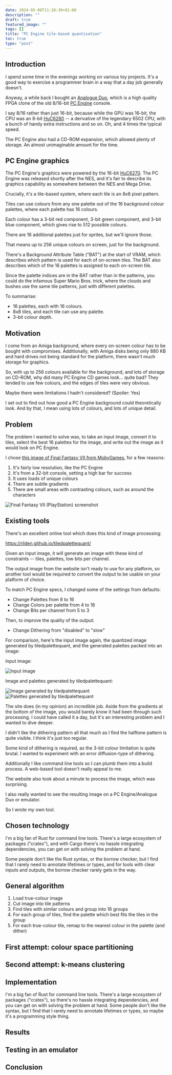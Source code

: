 ```yaml
---
date: 2024-05-08T11:20:39+01:00
description: ""
draft: true
featured_image: ""
tags: []
title: "PC Engine tile-based quantisation"
toc: true
type: "post"
---
```


## Introduction

I spend some time in the evenings working on various toy projects. It's a good way to exercise a programmer brain in a way that a day job generally doesn't.

Anyway, a while back I bought an [Analogue Duo](https://www.analogue.co/duo), which is a high quality FPGA clone of the old 8/16-bit [PC Engine](https://en.wikipedia.org/wiki/TurboGrafx-16) console.

I say 8/16 rather than just 16-bit, because while the GPU was 16-bit, the CPU was an 8-bit [HuC6280](https://en.wikipedia.org/wiki/Hudson_Soft_HuC6280) -- a derivative of the legendary 6502 CPU, with a bunch of handy extra instructions and so on. Oh, and 4 times the typical speed.

The PC Engine also had a CD-ROM expansion, which allowed plenty of storage. An almost unimaginable amount for the time.

## PC Engine graphics

The PC Engine's graphics were powered by the 16-bit [HuC6270](https://en.wikipedia.org/wiki/Hudson_Soft_HuC6270). The PC Engine was released shortly after the NES, and it's fair to describe its graphics capability as somewhere between the NES and Mega Drive.

Crucially, it's a tile-based system, where each tile is an 8x8 pixel pattern.

Tiles can use colours from any one palette out of the 16 background colour palettes, where each palette has 16 colours.

Each colour has a 3-bit red component, 3-bit green component, and 3-bit blue component, which gives rise to 512 possible colours.

There are 16 additional palettes just for sprites, but we'll ignore those.

That means up to 256 unique colours on screen, just for the background.

There's a Background Attribute Table ("BAT") at the start of VRAM, which describes which pattern is used for each of on-screen tiles. The BAT also describes which of the 16 palettes is assigned to each on-screen tile.

Since the palette indices are in the BAT rather than in the patterns, you could do the infamous Super Mario Bros. trick, where the clouds and bushes use the same tile patterns, just with different palettes.

To summarise:

* 16 palettes, each with 16 colours.
* 8x8 tiles, and each tile can use any palette.
* 3-bit colour depth.

## Motivation

I come from an Amiga background, where every on-screen colour has to be bought with compromises. Additionally, with Amiga disks being only 880 KB and hard drives not being standard for the platform, there wasn't much storage for graphics.

So, with up to 256 colours available for the background, and lots of storage on CD-ROM, why did many PC Engine CD games look... quite bad? They tended to use few colours, and the edges of tiles were very obvious.

Maybe there were limitations I hadn't considered? (Spoiler: Yes)

I set out to find out how good a PC Engine background could theoretically look. And by that, I mean using lots of colours, and lots of unique detail.

## Problem

The problem I wanted to solve was, to take an input image, convert it to tiles, select the best 16 palettes for the image, and write out the image as it would look on PC Engine.

I chose [this image of Final Fantasy VII from MobyGames](https://www.mobygames.com/game/858/final-fantasy-vii/screenshots/playstation/397288/), for a few reasons:

1. It's fairly low resolution, like the PC Engine
2. It's from a 32-bit console, setting a high bar for success
3. It uses loads of unique colours
4. There are subtle gradients
5. There are small areas with contrasting colours, such as around the characters

![Final Fantasy VII (PlayStation) screenshot](input.png)

## Existing tools

There's an excellent online tool which does this kind of image processing:

https://rilden.github.io/tiledpalettequant/

Given an input image, it will generate an image with these kind of constraints -- tiles, palettes, low bits per channel.

The output image from the website isn't ready to use for any platform, so another tool would be required to convert the output to be usable on your platform of choice.

To match PC Engine specs, I changed some of the settings from defaults:

* Change Palettes from 8 to 16
* Change Colors per palette from 4 to 16
* Change Bits per channel from 5 to 3

Then, to improve the quality of the output:

* Change Dithering from "disabled" to "slow"

For comparison, here's the input image again, the quantized image generated by tiledpalettequant, and the generated palettes packed into an image:

Input image:

![Input image](input.png)

Image and palettes generated by tiledpalettequant:

![Image generated by tiledpalettequant](input-8x8-16p16c-u.png) ![Palettes generated by tiledpalettequant](input-8x8-16p16c-u-palette.png)

The site does (in my opinion) an incredible job. Aside from the gradients at the bottom of the image, you would barely know it had been through such processing. I could have called it a day, but it's an interesting problem and I wanted to dive deeper.

I didn't like the dithering pattern all that much as I find the halftone pattern is quite visible. I think it's just too regular.

Some kind of dithering is required, as the 3-bit colour limitation is quite brutal. I wanted to experiment with an error diffusion-type of dithering.

Additionally I like command line tools so I can plumb them into a build process. A web-based tool doesn't really appeal to me.

The website also took about a minute to process the image, which was surprising.

I also really wanted to see the resulting image on a PC Engine/Analogue Duo or emulator.

So I wrote my own tool.

## Chosen technology

I'm a big fan of Rust for command line tools. There's a large ecosystem of packages ("crates"), and with Cargo there's no hassle integrating dependencies, you can get on with solving the problem at hand.

Some people don't like the Rust syntax, or the borrow checker, but I find that I rarely need to annotate lifetimes or types, and for tools with clear inputs and outputs, the borrow checker rarely gets in the way.

## General algorithm

1. Load true-colour image
2. Cut image into tile patterns
3. Find tiles with similar colours and group into 16 groups
4. For each group of tiles, find the palette which best fits the tiles in the group
5. For each true-colour tile, remap to the nearest colour in the palette (and dither)

## First attempt: colour space partitioning

## Second attempt: k-means clustering

## Implementation

I'm a big fan of Rust for command line tools. There's a large ecosystem of packages ("crates"), so there's no hassle integrating dependencies, and you can get on with solving the problem at hand. Some people don't like the syntax, but I find that I rarely need to annotate lifetimes or types, so maybe it's a programming style thing.

## Results

## Testing in an emulator

## Conclusion
